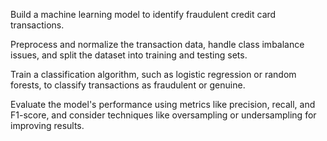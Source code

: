 Build a machine learning model to identify fraudulent credit card transactions.

Preprocess and normalize the transaction data, handle class imbalance issues, and split the dataset into training and testing sets.

Train a classification algorithm, such as logistic regression or random forests, to classify transactions as fraudulent or genuine.

Evaluate the model's performance using metrics like precision, recall, and F1-score, and consider techniques like oversampling or undersampling for improving results.
